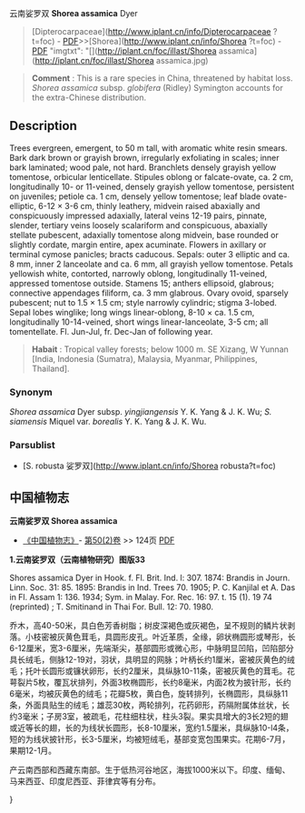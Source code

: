 云南娑罗双 **Shorea assamica** Dyer

> [Dipterocarpaceae](http://www.iplant.cn/info/Dipterocarpaceae ?t=foc) - [PDF](http://iplant.cn/foc/pdf/Dipterocarpaceae.pdf)>>[Shorea](http://www.iplant.cn/info/Shorea ?t=foc) - [PDF](http://www.iplant.cn/foc/pdf/Shorea.pdf)
  "imgtxt": "[](http://iplant.cn/foc/illast/Shorea assamica](http://iplant.cn/foc/illast/Shorea assamica.jpg)

> **Comment** : 
> This is a rare species in China, threatened by habitat loss. *Shorea assamica* subsp. *globifera* (Ridley) Symington accounts for the extra-Chinese distribution.

## Description

Trees evergreen, emergent, to 50 m tall, with aromatic white resin smears. Bark dark brown or grayish brown, irregularly exfoliating in scales; inner bark laminated; wood pale, not hard. Branchlets densely grayish yellow tomentose, orbicular lenticellate. Stipules oblong or falcate-ovate, ca. 2 cm, longitudinally 10- or 11-veined, densely grayish yellow tomentose, persistent on juveniles; petiole ca. 1 cm, densely yellow tomentose; leaf blade ovate-elliptic, 6-12 × 3-6 cm, thinly leathery, midvein raised abaxially and conspicuously impressed adaxially, lateral veins 12-19 pairs, pinnate, slender, tertiary veins loosely scalariform and conspicuous, abaxially stellate pubescent, adaxially tomentose along midvein, base rounded or slightly cordate, margin entire, apex acuminate. Flowers in axillary or terminal cymose panicles; bracts caducous. Sepals: outer 3 elliptic and ca. 8 mm, inner 2 lanceolate and ca. 6 mm, all grayish yellow tomentose. Petals yellowish white, contorted, narrowly oblong, longitudinally 11-veined, appressed tomentose outside. Stamens 15; anthers ellipsoid, glabrous; connective appendages filiform, ca. 3 mm glabrous. Ovary ovoid, sparsely pubescent; nut to 1.5 × 1.5 cm; style narrowly cylindric; stigma 3-lobed. Sepal lobes winglike; long wings linear-oblong, 8-10 × ca. 1.5 cm, longitudinally 10-14-veined, short wings linear-lanceolate, 3-5 cm; all tomentellate. Fl. Jun-Jul, fr. Dec-Jan of following year.

> **Habait** : 
> Tropical valley forests; below 1000 m. SE Xizang, W Yunnan [India, Indonesia (Sumatra), Malaysia, Myanmar, Philippines, Thailand].

### Synonym
*Shorea assamica* Dyer subsp. *yingjiangensis* Y. K. Yang & J. K. Wu; *S. siamensis* Miquel var. *borealis* Y. K. Yang & J. K. Wu.

### Parsublist

* [S.  robusta  娑罗双](http://www.iplant.cn/info/Shorea robusta?t=foc)

## 中国植物志

**云南娑罗双 Shorea assamica**

* [《中国植物志》](http://www.iplant.cn/frps)- [第50(2)卷](http://www.iplant.cn/frps/vol/50(2)) >> 124页 [PDF](http://www.iplant.cn/frps/pdf/50(2)/124.PDF)

**1.云南娑罗双（云南植物研究）图版33**

Shores assamica Dyer in Hook. f. Fl. Brit. Ind. l: 307. 1874: Brandis in Journ. Linn. Soc. 31: 85. 1895: Brandis in Ind. Trees 70. 1905; P. C. Kanjilal et A. Das in Fl. Assam 1: 136. 1934; Sym. in Malay. For. Rec. 16: 97. t. 15 (1). 19 74 (reprinted) ; T. Smitinand in Thai For. Bull. 12: 70. 1980.

乔木，高40-50米，具白色芳香树脂；树皮深褐色或灰褐色，呈不规则的鳞片状剥落。小枝密被灰黄色茸毛，具圆形皮孔。叶近革质，全缘，卵状椭圆形或琴形，长6-12厘米，宽3-6厘米，先端渐尖，基部圆形或微心形，中脉明显凹陷，凹陷部分具长绒毛，侧脉12-19对，羽状，具明显的网脉；叶柄长约1厘米，密被灰黄色的绒毛；托叶长圆形或镰状卵形，长约2厘米，具纵脉10-11条，密被灰黄色的茸毛。花萼裂片5枚，覆瓦状排列，外面3枚椭圆形，长约8毫米，内面2枚为披针形，长约6毫米，均被灰黄色的绒毛；花瓣5枚，黄白色，旋转排列，长椭圆形，具纵脉11条，外面具贴生的绒毛；雄蕊30枚，两轮排列，花药卵形，药隔附属体丝状，长约3毫米；子房3室，被疏毛，花柱细柱状，柱头3裂。果实具增大的3长2短的翅或近等长的翅，长的为线状长圆形，长8-10厘米，宽约1.5厘米，具纵脉10-l4条，短的为线状披针形，长3-5厘米，均被短绒毛，基部变宽包围果实。花期6-7月，果期12-1月。

产云南西部和西藏东南部。生于低热河谷地区，海拔1000米以下。印度、缅甸、马来西亚、印度尼西亚、菲律宾等有分布。

}